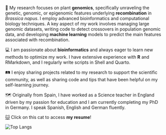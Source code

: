 🧬 My research focuses on plant **genomics**, specifically unraveling the genetic, genomic, or epigenomic features underlying **recombination** in *Brassica napus*. I employ advanced bioinformatics and computational biology techniques. A key aspect of my work involves managing large genomic datasets, writing code to detect crossovers in population genomic data, and developing **machine learning** models to predict the main features associated with recombination.

💻 I am passionate about **bioinformatics** and always eager to learn new methods to optimize my work. I have extensive experience with **R** and RMarkdown, and I regularly write scripts in Shell and Quarto.

🛤️ I enjoy sharing projects related to my research to support the scientific community, as well as sharing code and tips that have been helpful on my self-learning journey.

🗺️ Originally from Spain, I have worked as a Science teacher in England driven by my passion for education and I am currently completing my PhD in Germany. I speak Spanish, English and German fluently.

[:cat:](https://jamonterotena.github.io/My-resume/) Click on this cat to access **my resume**!

![Top Langs](https://github-readme-stats.vercel.app/api/top-langs/?username=jamonterotena&hide=html&theme=tokyonight)
